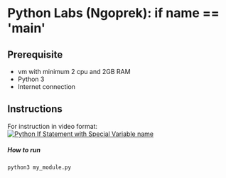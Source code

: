 # Python Labs (Ngoprek): if __name__ == '__main__'

## Prerequisite
- vm with minimum 2 cpu and 2GB RAM
- Python 3
- Internet connection

## Instructions

For instruction in video format: 
[![Python If Statement with Special Variable __name__](<img src="https://cdn.activestate.com/wp-content/uploads/2021/12/python-coding-mistakes.jpg" width="250" height="250">)](https://www.google.com/search?client=opera-gx&q=python+techinet&sourceid=opera&ie=UTF-8&oe=UTF-8#fpstate=ive&vld=cid:5f9ece3d,vid:7cng0PQeBzE)

##### How to run
```
python3 my_module.py
```